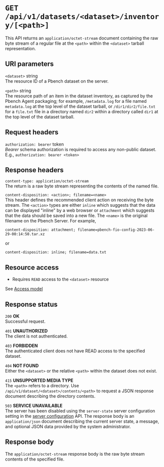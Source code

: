 # `GET /api/v1/datasets/<dataset>/inventory/[<path>]`

This API returns an `application/octet-stream` document containing the raw byte
stream of a regular file at the `<path>` within the `<dataset>` tarball
representation.

## URI parameters

`<dataset>` string \
The resource ID of a Pbench dataset on the server.

`<path>`    string \
The resource path of an item in the dataset inventory, as captured by the
Pbench Agent packaging; for example, `/metadata.log` for a file named
`metadata.log` at the top level of the dataset tarball, or `/dir1/dir2/file.txt`
for a `file.txt` file in a directory named `dir2` within a directory called
`dir1` at the top level of the dataset tarball.

## Request headers

`authorization: bearer` token \
*Bearer* schema authorization is required to access any non-public dataset.
E.g., `authorization: bearer <token>`

## Response headers

`content-type: application/octet-stream` \
The return is a raw byte stream representing the contents of the named file.

`content-disposition: <action>; filename=<name>` \
This header defines the recommended client action on receiving the byte stream.
The `<action>` types are either `inline` which suggests that the data can be
displayed "inline" by a web browser or `attachment` which suggests that the data
should be saved into a new file. The `<name>` is the original filename on the
Pbench Server. For example,

```
content-disposition: attachment; filename=pbench-fio-config-2023-06-29-00:14:50.tar.xz
```

or

```
content-disposition: inline; filename=data.txt
```

## Resource access

* Requires `READ` access to the `<dataset>` resource

See [Access model](../access_model.md)

## Response status

`200`   **OK** \
Successful request.

`401`   **UNAUTHORIZED** \
The client is not authenticated.

`403`   **FORBIDDEN** \
The authenticated client does not have READ access to the specified dataset.

`404`   **NOT FOUND** \
Either the `<dataset>` or the relative `<path>` within the dataset does not
exist.

`415` **UNSUPPORTED MEDIA TYPE** \
The `<path>` refers to a directory. Use
`/api/v1/dataset/<dataset>/contents/<path>` to request a JSON response document
describing the directory contents.

`503`   **SERVICE UNAVAILABLE** \
The server has been disabled using the `server-state` server configuration
setting in the [server configuration](./server_config.md) API. The response
body is an `application/json` document describing the current server state,
a message, and optional JSON data provided by the system administrator.

## Response body

The `application/octet-stream` response body is the raw byte stream contents of
the specified file.
